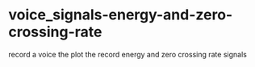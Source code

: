 # voice_signals-energy-and-zero-crossing-rate
record a voice the plot the record energy and zero crossing rate signals
